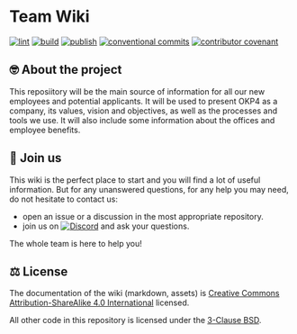 # Team Wiki

[![lint](https://img.shields.io/github/actions/workflow/status/okp4/team-wiki/lint.yml?label=lint&style=for-the-badge&logo=github)](https://github.com/okp4/team-wiki/actions/workflows/lint.yml)
[![build](https://img.shields.io/github/actions/workflow/status/okp4/team-wiki/build.yml?label=build&style=for-the-badge&logo=github)](https://github.com/okp4/team-wiki/actions/workflows/build.yml)
[![publish](https://img.shields.io/github/actions/workflow/status/okp4/team-wiki/publish.yml?label=publish&style=for-the-badge&logo=github)](https://github.com/okp4/team-wiki/actions/workflows/publish.yml)
[![conventional commits](https://img.shields.io/badge/Conventional%20Commits-1.0.0-yellow.svg?style=for-the-badge&logo=conventionalcommits)](https://conventionalcommits.org)
[![contributor covenant](https://img.shields.io/badge/Contributor%20Covenant-2.1-4baaaa.svg?style=for-the-badge)](https://github.com/okp4/.github/blob/main/CODE_OF_CONDUCT.md)
## 🤓 About the project

This reposiitory will be the main source of information for all our new employees and potential applicants. It will be used to present OKP4 as a company, its values, vision and objectives, as well as the processes and tools we use. It will also include some information about the offices and employee benefits.

## 🤗 Join us

This wiki is the perfect place to start and you will find a lot of useful information. But for any unanswered questions, for any help you may need, do not hesitate to contact us:

- open an issue or a discussion in the most appropriate repository.
- join us on [![Discord](https://img.shields.io/badge/Discord-7289DA?logo=discord&logoColor=white)](https://discord.gg/okp4) and ask your questions.

The whole team is here to help you!

## ⚖️ License

The documentation of the wiki (markdown, assets) is [Creative Commons Attribution-ShareAlike 4.0 International][cc-by-sa] licensed.

All other code in this repository is licensed under the [3-Clause BSD][bsd-3-clause].

[bsd-3-clause]: https://opensource.org/licenses/BSD-3-Clause
[cc-by-sa]: https://creativecommons.org/licenses/by-sa/4.0/
